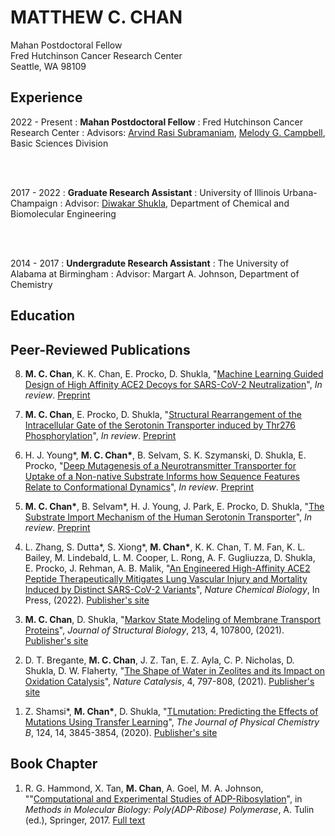 MATTHEW C. CHAN 
===
Mahan Postdoctoral Fellow\
Fred Hutchinson Cancer Research Center\
Seattle, WA 98109

## Experience
2022 - Present
:   **Mahan Postdoctoral Fellow**
:   Fred Hutchinson Cancer Research Center
:   Advisors: [Arvind Rasi Subramaniam](https://www.fredhutch.org/en/faculty-lab-directory/subramaniam-arvind.html), [Melody G. Campbell](https://www.fredhutch.org/en/faculty-lab-directory/campbell-melody.html), Basic Sciences Division

<br></br>

2017 - 2022
:   **Graduate Research Assistant**
:   University of Illinois Urbana-Champaign
:   Advisor: [Diwakar Shukla](https://chbe.illinois.edu/directory/profile/diwakar), Department of Chemical and Biomolecular Engineering

<br></br>

2014 - 2017
:   **Undergradute Research Assistant**
:   The University of Alabama at Birmingham
:   Advisor: Margart A. Johnson, Department of Chemistry

## Education


## Peer-Reviewed Publications

<ol reversed>

  <li>
    <p><b>M. C. Chan</b>, K. K. Chan, E. Procko, D. Shukla, "<a href=chan_ace2_2021/>Machine Learning Guided Design of High Affinity ACE2 Decoys for SARS-CoV-2 Neutralization</a>", <i>In review</i>. <a href="https://doi.org/10.1101/2021.12.22.473902" target="_blank">Preprint</a>
    </p>
  </li>

  <li>
    <p><b>M. C. Chan</b>, E. Procko, D. Shukla, "<a href=chan_psert_2021/>Structural Rearrangement of the Intracellular Gate of the Serotonin Transporter induced by Thr276 Phosphorylation</a>", <i>In review</i>. <a href="https://doi.org/10.1101/2021.10.13.464332" target="_blank">Preprint</a>
    </p>
  </li>

  <li>
    <p>H. J. Young*, <b>M. C. Chan*</b>, B. Selvam, S. K. Szymanski, D. Shukla, E. Procko, "<a href=young_2021/>Deep Mutagenesis of a Neurotransmitter Transporter for Uptake of a Non-native Substrate Informs how Sequence Features Relate to Conformational Dynamics</a>", <i>In review</i>. <a href="https://doi.org/10.1101/2021.04.19.440442" target="_blank">Preprint</a>
    </p>
  </li>

  <li>
    <p><b>M. C. Chan*</b>, B. Selvam*, H. J. Young, J. Park, E. Procko, D. Shukla, "<a href="chan_sert_2021/">The Substrate Import Mechanism of the Human Serotonin Transporter</a>", <i>In review</i>. <a href="https://doi.org/10.26434/chemrxiv.9922301.v2" target="_blank">Preprint</a>
    </p>
  </li>
  
  <li>
    <p>L. Zhang, S. Dutta*, S. Xiong*, <b>M. Chan*</b>, K. K. Chan, T. M. Fan, K. L. Bailey, M. Lindebald, L. M. Cooper, L. Rong, A. F. Gugliuzza, D. Shukla, E. Procko, J. Rehman, A. B. Malik, "<a href="zhang_ace2_2022/">An Engineered High-Affinity ACE2 Peptide Therapeutically Mitigates Lung Vascular Injury and Mortality Induced by Distinct SARS-CoV-2 Variants</a>", <i>Nature Chemical Biology</i>, In Press, (2022). <a href="https://www.nature.com/articles/s41589-021-00965-6" target="_blank">Publisher's site</a>
    </p>
  </li>


  <li>
    <p><b>M. C. Chan</b>, D. Shukla, "<a href="chan_msm_2021/">Markov State Modeling of Membrane Transport Proteins</a>", <i>Journal of Structural Biology</i>, 213, 4, 107800, (2021). <a href="https://www.sciencedirect.com/science/article/pii/S1047847721001052" target="_blank">Publisher's site</a>
  </li>

  <li>
    <p> D. T. Bregante, <b>M. C. Chan</b>, J. Z. Tan, E. Z. Ayla, C. P. Nicholas, D. Shukla, D. W. Flaherty, "<a href="bregante_2021/">The Shape of Water in Zeolites and its Impact on Oxidation Catalysis</a>", <i>Nature Catalysis</i>, 4, 797-808, (2021). <a href="https://www.nature.com/articles/s41929-021-00672-4" target="_blank">Publisher's site</a>
    </p>
  </li>
 
  <li>
    <p> Z. Shamsi*, <b>M. Chan*</b>, D. Shukla, "<a href="shamsi_2020/">TLmutation: Predicting the Effects of Mutations Using Transfer Learning</a>", <i>The Journal of Physical Chemistry B</i>, 124, 14, 3845-3854, (2020). <a href="https://pubs.acs.org/doi/abs/10.1021/acs.jpcb.0c00197" target="_blank">Publisher's site</a>
    </p>
  </li>
</ol>

<h2>Book Chapter</h2>

<ol>
  <li>
    <p> R. G. Hammond, X. Tan, <b>M. Chan</b>, A. Goel, M. A. Johnson, ""<a href="hammond_2017/">Computational and Experimental Studies of ADP-Ribosylation</a>", in <i> Methods in Molecular Biology: Poly(ADP-Ribose) Polymerase</i>, A. Tulin (ed.), Springer, 2017. <a href="https://link.springer.com/protocol/10.1007%2F978-1-4939-6993-7_29" target="_blank">Full text</a>
    </p>
  </li>
</ol>